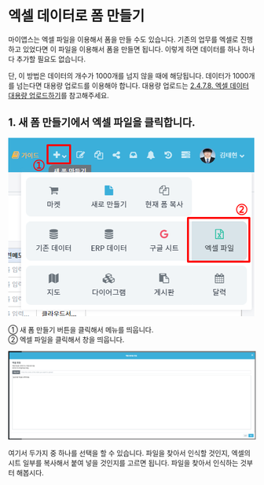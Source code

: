 # 엑셀 데이터로 폼 만들기
마이앱스는 엑셀 파일을 이용해서 폼을 만들 수도 있습니다. 기존의 업무를 엑셀로 진행하고 있었다면 이 파일을 이용해서 폼을 만들면 됩니다. 이렇게 하면 데이터를 하나 하나 다 추가할 필요도 없습니다.

단, 이 방법은 데이터의 개수가 1000개를 넘지 않을 때에 해당됩니다. 데이터가 1000개를 넘는다면 대용량 업로드를 이용해야 합니다. 대용량 업로드는 [2.4.7.8. 엑셀 데이터 대용량 업로드하기](/part-2/myapps-intro/4-about-form/7-form-design/8-excel-big-data-upload.md)를 참고해주세요.

## 1. 새 폼 만들기에서 엑셀 파일을 클릭합니다.

![새 폼 만들기에서 엑셀 파일을 클릭합니다](/media/image23.png)

① 새 폼 만들기 버튼을 클릭해서 메뉴를 띄웁니다.<br>
② 엑셀 파일을 클릭해서 창을 띄웁니다.

![엑셀 테이블 연결창](/media/image24.png)

여기서 두가지 중 하나를 선택을 할 수 있습니다. 파일을 찾아서 인식할 것인지, 엑셀의 시트 일부를 복사해서 붙여 넣을 것인지를 고르면 됩니다. 파일을 찾아서 인식하는 것부터 해봅시다.